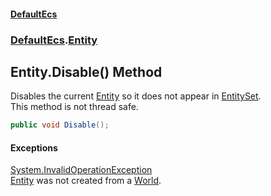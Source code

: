 #### [DefaultEcs](DefaultEcs.md 'DefaultEcs')
### [DefaultEcs](DefaultEcs.md#DefaultEcs 'DefaultEcs').[Entity](Entity.md 'DefaultEcs.Entity')

## Entity.Disable() Method

Disables the current [Entity](Entity.md 'DefaultEcs.Entity') so it does not appear in [EntitySet](EntitySet.md 'DefaultEcs.EntitySet').  
This method is not thread safe.

```csharp
public void Disable();
```

#### Exceptions

[System.InvalidOperationException](https://docs.microsoft.com/en-us/dotnet/api/System.InvalidOperationException 'System.InvalidOperationException')  
[Entity](Entity.md 'DefaultEcs.Entity') was not created from a [World](World.md 'DefaultEcs.World').
